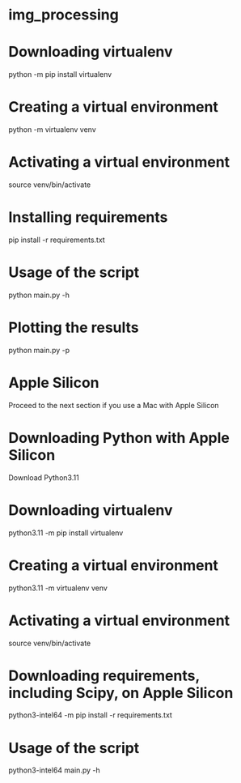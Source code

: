 # img_processing

# Downloading virtualenv
python -m pip install virtualenv

# Creating a virtual environment
python -m virtualenv venv

# Activating a virtual environment
source venv/bin/activate

# Installing requirements
pip install -r requirements.txt

# Usage of the script
python main.py -h

# Plotting the results
python main.py -p

# Apple Silicon
Proceed to the next section if you use a Mac with Apple Silicon

# Downloading Python with Apple Silicon
Download Python3.11

# Downloading virtualenv
python3.11 -m pip install virtualenv

# Creating a virtual environment
python3.11 -m virtualenv venv

# Activating a virtual environment
source venv/bin/activate

# Downloading requirements, including Scipy, on Apple Silicon
python3-intel64 -m pip install -r requirements.txt

# Usage of the script
python3-intel64 main.py -h